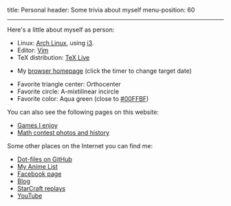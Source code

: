 title: Personal
header: Some trivia about myself
menu-position: 60

---

Here's a little about myself as person:

+ Linux: [Arch Linux](https://www.archlinux.org/), using [i3](https://i3wm.org/).
+ Editor: [Vim](http://www.vim.org/)
+ TeX distribution: [TeX Live](https://tug.org/texlive/)
* My [browser homepage](static/browser-homepage.html)
	 (click the timer to change target date)
+ Favorite triangle center: Orthocenter
+ Favorite circle: A-mixtilinear incircle
+ Favorite color: Aqua green (close to [#00FFBF][aquamarine])

You can also see the following pages on this website:

+ [Games I enjoy](games.html)
+ [Math contest photos and history](myscores.html)

Some other places on the Internet you can find me:

+ [Dot-files on GitHub](https://github.com/vEnhance/dotfiles)
+ [My Anime List](https://myanimelist.net/animelist/v_Enhance)
+ [Facebook page](https://facebook.com/evanchenmath/)
+ [Blog](https://usamo.wordpress.com)
+ [StarCraft replays](https://sc2replaystats.com/player/2491031)
+ [YouTube](https://youtu.be/8gecEVsO6xU)

[aquamarine]: https://en.wikipedia.org/wiki/Aquamarine_(color)
[imo]: http://imo-official.org/participant_r.aspx?id=24870
